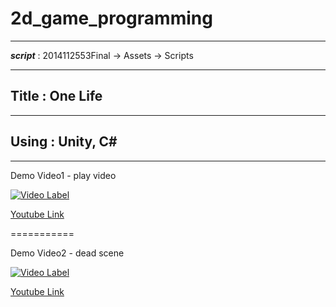 # 2d_game_programming
- - -
***script*** : 2014112553Final -> Assets -> Scripts
- - -
## Title : One Life ##
- - -
## Using : Unity, C# ##
- - -
Demo Video1 - play video

[![Video Label](http://img.youtube.com/vi/1gCWyYMCdSY/0.jpg)](https://www.youtube.com/embed/1gCWyYMCdSY)

[Youtube Link](https://www.youtube.com/embed/1gCWyYMCdSY)

===========

Demo Video2 - dead scene

[![Video Label](http://img.youtube.com/vi/UTx2fi_25ro/0.jpg)](https://www.youtube.com/embed/UTx2fi_25ro)

[Youtube Link](https://www.youtube.com/embed/UTx2fi_25ro)
